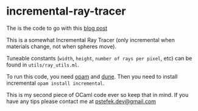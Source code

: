 # incremental-ray-tracer
The is the code to go with this [blog post](https://www.peterstefek.me/incr-ray-tracer)  

This is a somewhat Incremental Ray Tracer (only incremental when materials change, not when spheres move).  

Tuneable constants (`width`, `height`, `number of rays per pixel`, etc) can be found in `utils/ray_utils.ml`.  

To run this code, you need [opam](https://opam.ocaml.org/) and [dune](https://github.com/ocaml/dune). Then you need to install incremental `opam install incremental`.  

This is my second piece of OCaml code ever so keep that in mind. If you have any tips please contact me at pstefek.dev@gmail.com
